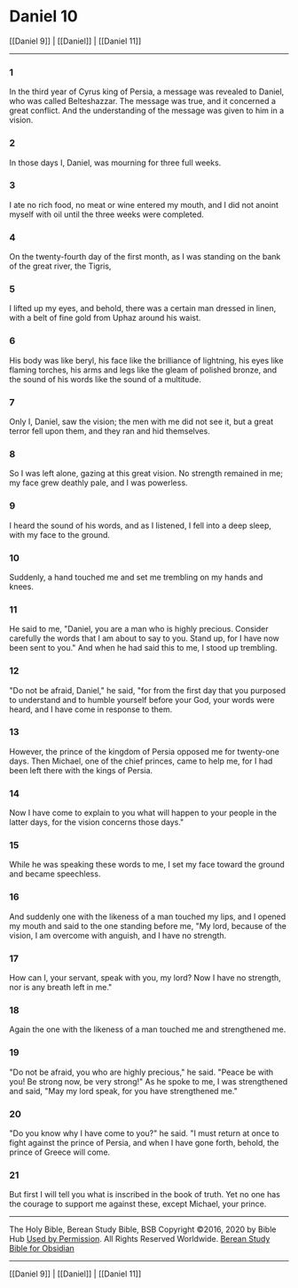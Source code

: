 # Daniel 10

[[Daniel 9]] | [[Daniel]] | [[Daniel 11]]

---

### 1
In the third year of Cyrus king of Persia, a message was revealed to Daniel, who was called Belteshazzar. The message was true, and it concerned a great conflict. And the understanding of the message was given to him in a vision.

### 2
In those days I, Daniel, was mourning for three full weeks.

### 3
I ate no rich food, no meat or wine entered my mouth, and I did not anoint myself with oil until the three weeks were completed.

### 4
On the twenty-fourth day of the first month, as I was standing on the bank of the great river, the Tigris,

### 5
I lifted up my eyes, and behold, there was a certain man dressed in linen, with a belt of fine gold from Uphaz around his waist.

### 6
His body was like beryl, his face like the brilliance of lightning, his eyes like flaming torches, his arms and legs like the gleam of polished bronze, and the sound of his words like the sound of a multitude.

### 7
Only I, Daniel, saw the vision; the men with me did not see it, but a great terror fell upon them, and they ran and hid themselves.

### 8
So I was left alone, gazing at this great vision. No strength remained in me; my face grew deathly pale, and I was powerless.

### 9
I heard the sound of his words, and as I listened, I fell into a deep sleep, with my face to the ground.

### 10
Suddenly, a hand touched me and set me trembling on my hands and knees.

### 11
He said to me, "Daniel, you are a man who is highly precious. Consider carefully the words that I am about to say to you. Stand up, for I have now been sent to you." And when he had said this to me, I stood up trembling.

### 12
"Do not be afraid, Daniel," he said, "for from the first day that you purposed to understand and to humble yourself before your God, your words were heard, and I have come in response to them.

### 13
However, the prince of the kingdom of Persia opposed me for twenty-one days. Then Michael, one of the chief princes, came to help me, for I had been left there with the kings of Persia.

### 14
Now I have come to explain to you what will happen to your people in the latter days, for the vision concerns those days."

### 15
While he was speaking these words to me, I set my face toward the ground and became speechless.

### 16
And suddenly one with the likeness of a man touched my lips, and I opened my mouth and said to the one standing before me, "My lord, because of the vision, I am overcome with anguish, and I have no strength.

### 17
How can I, your servant, speak with you, my lord? Now I have no strength, nor is any breath left in me."

### 18
Again the one with the likeness of a man touched me and strengthened me.

### 19
"Do not be afraid, you who are highly precious," he said. "Peace be with you! Be strong now, be very strong!" As he spoke to me, I was strengthened and said, "May my lord speak, for you have strengthened me."

### 20
"Do you know why I have come to you?" he said. "I must return at once to fight against the prince of Persia, and when I have gone forth, behold, the prince of Greece will come.

### 21
But first I will tell you what is inscribed in the book of truth. Yet no one has the courage to support me against these, except Michael, your prince.

---

The Holy Bible, Berean Study Bible, BSB
Copyright ©2016, 2020 by Bible Hub
[Used by Permission](https://berean.bible/terms.htm). All Rights Reserved Worldwide.
[Berean Study Bible for Obsidian](https://github.com/gapmiss/berean-study-bible-for-obsidian)

---

[[Daniel 9]] | [[Daniel]] | [[Daniel 11]]

